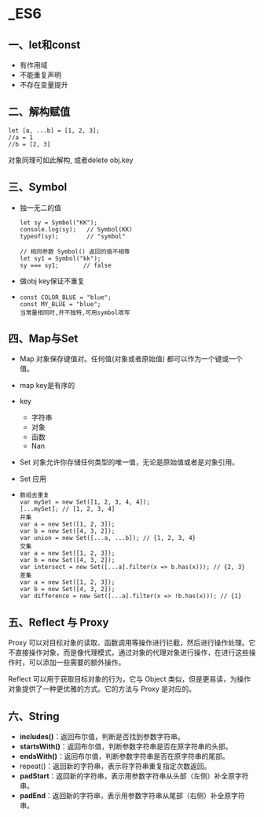 # _ES6

## 一、let和const

- 有作用域
- 不能重复声明
- 不存在变量提升

## 二、解构赋值

```
let [a, ...b] = [1, 2, 3];
//a = 1
//b = [2, 3]
```

对象同理可如此解构, 或者delete  obj.key

## 三、Symbol

- 独一无二的值

  ```
  let sy = Symbol("KK");
  console.log(sy);   // Symbol(KK)
  typeof(sy);        // "symbol"
   
  // 相同参数 Symbol() 返回的值不相等
  let sy1 = Symbol("kk"); 
  sy === sy1;       // false
  ```

- 做obj key保证不重复

- ```
  const COLOR_BLUE = "blue";
  const MY_BLUE = "blue";
  当常量相同时,并不独特,可用symbol改写
  ```

## 四、Map与Set

- Map 对象保存键值对。任何值(对象或者原始值) 都可以作为一个键或一个值。
- map key是有序的
- key
  - 字符串
  - 对象
  - 函数
  - Nan

- Set 对象允许你存储任何类型的唯一值，无论是原始值或者是对象引用。

- Set 应用

- ```
  数组去重复
  var mySet = new Set([1, 2, 3, 4, 4]);
  [...mySet]; // [1, 2, 3, 4]
  并集
  var a = new Set([1, 2, 3]);
  var b = new Set([4, 3, 2]);
  var union = new Set([...a, ...b]); // {1, 2, 3, 4}
  交集
  var a = new Set([1, 2, 3]);
  var b = new Set([4, 3, 2]);
  var intersect = new Set([...a].filter(x => b.has(x))); // {2, 3}
  差集
  var a = new Set([1, 2, 3]);
  var b = new Set([4, 3, 2]);
  var difference = new Set([...a].filter(x => !b.has(x))); // {1}
  ```

## 五、Reflect 与 Proxy

Proxy 可以对目标对象的读取、函数调用等操作进行拦截，然后进行操作处理。它不直接操作对象，而是像代理模式，通过对象的代理对象进行操作，在进行这些操作时，可以添加一些需要的额外操作。

Reflect 可以用于获取目标对象的行为，它与 Object 类似，但是更易读，为操作对象提供了一种更优雅的方式。它的方法与 Proxy 是对应的。

## 六、String

- **includes()**：返回布尔值，判断是否找到参数字符串。
- **startsWith()**：返回布尔值，判断参数字符串是否在原字符串的头部。
- **endsWith()**：返回布尔值，判断参数字符串是否在原字符串的尾部。
- repeat()：返回新的字符串，表示将字符串重复指定次数返回。
- **padStart**：返回新的字符串，表示用参数字符串从头部（左侧）补全原字符串。
- **padEnd**：返回新的字符串，表示用参数字符串从尾部（右侧）补全原字符串。

